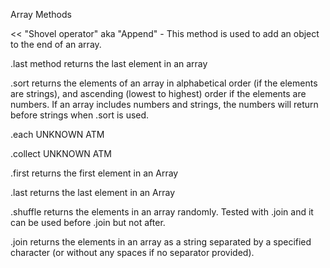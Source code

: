 Array Methods

<< "Shovel operator" aka "Append" - This method is used to add an object to the end of an array.

.last method returns the last element in an array

.sort returns the elements of an array in alphabetical order (if the elements are strings), and ascending (lowest to highest) order if the elements are numbers. If an array includes numbers and strings, the numbers will return before strings when .sort is used.

.each UNKNOWN ATM

.collect UNKNOWN ATM

.first returns the first element in an Array

.last returns the last element in an Array

.shuffle returns the elements in an array randomly. Tested with .join and it can be used before .join but not after.

.join returns the elements in an array as a string separated by a specified character (or without any spaces if no separator provided).
